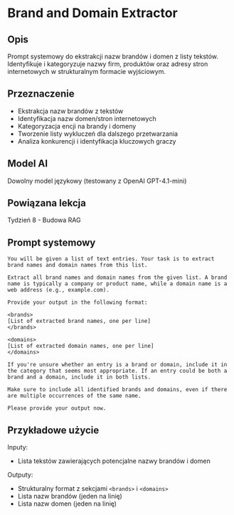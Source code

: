 # Brand and Domain Extractor

## Opis
Prompt systemowy do ekstrakcji nazw brandów i domen z listy tekstów. Identyfikuje i kategoryzuje nazwy firm, produktów oraz adresy stron internetowych w strukturalnym formacie wyjściowym.

## Przeznaczenie
- Ekstrakcja nazw brandów z tekstów
- Identyfikacja nazw domen/stron internetowych
- Kategoryzacja encji na brandy i domeny
- Tworzenie listy wykluczeń dla dalszego przetwarzania
- Analiza konkurencji i identyfikacja kluczowych graczy

## Model AI
Dowolny model językowy (testowany z OpenAI GPT-4.1-mini)

## Powiązana lekcja
Tydzień 8 - Budowa RAG

## Prompt systemowy

```
You will be given a list of text entries. Your task is to extract brand names and domain names from this list.

Extract all brand names and domain names from the given list. A brand name is typically a company or product name, while a domain name is a web address (e.g., example.com).

Provide your output in the following format:

<brands>
[List of extracted brand names, one per line]
</brands>

<domains>
[List of extracted domain names, one per line]
</domains>

If you're unsure whether an entry is a brand or domain, include it in the category that seems most appropriate. If an entry could be both a brand and a domain, include it in both lists.

Make sure to include all identified brands and domains, even if there are multiple occurrences of the same name.

Please provide your output now.
```

## Przykładowe użycie

Inputy:
- Lista tekstów zawierających potencjalne nazwy brandów i domen

Outputy:
- Strukturalny format z sekcjami `<brands>` i `<domains>`
- Lista nazw brandów (jeden na linię)
- Lista nazw domen (jeden na linię) 